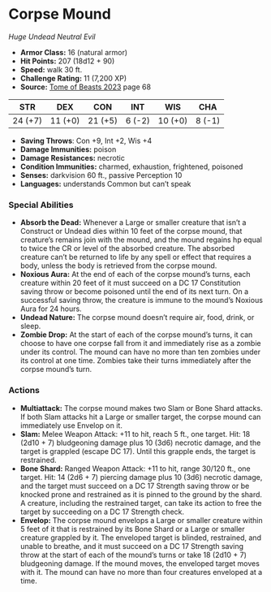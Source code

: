 # Corpse Mound

*Huge* *Undead* *Neutral Evil*

- **Armor Class:** 16 (natural armor)
- **Hit Points:** 207 (18d12 + 90)
- **Speed:** walk 30 ft.
- **Challenge Rating:** 11 (7,200 XP)
- **Source:** [Tome of Beasts 2023](https://koboldpress.com/kpstore/product/tome-of-beasts-1-2023-edition/) page 68

| STR | DEX | CON | INT | WIS | CHA |
| --- | --- | --- | --- | --- | --- |
| 24 (+7) | 11 (+0) | 21 (+5) | 6 (-2) | 10 (+0) | 8 (-1) |

- **Saving Throws**: Con +9, Int +2, Wis +4
- **Damage Immunities:** poison
- **Damage Resistances:** necrotic
- **Condition Immunities:** charmed, exhaustion, frightened, poisoned
- **Senses:** darkvision 60 ft., passive Perception 10
- **Languages:** understands Common but can’t speak
### Special Abilities
- **Absorb the Dead:** Whenever a Large or smaller creature that isn’t a Construct or Undead dies within 10 feet of the corpse mound, that creature’s remains join with the mound, and the mound regains hp equal to twice the CR or level of the absorbed creature. The absorbed creature can’t be returned to life by any spell or effect that requires a body, unless the body is retrieved from the corpse mound.
- **Noxious Aura:** At the end of each of the corpse mound’s turns, each creature within 20 feet of it must succeed on a DC 17 Constitution saving throw or become poisoned until the end of its next turn. On a successful saving throw, the creature is immune to the mound’s Noxious Aura for 24 hours.
- **Undead Nature:** The corpse mound doesn’t require air, food, drink, or sleep.
- **Zombie Drop:** At the start of each of the corpse mound’s turns, it can choose to have one corpse fall from it and immediately rise as a zombie under its control. The mound can have no more than ten zombies under its control at one time. Zombies take their turns immediately after the corpse mound’s turn.
### Actions
- **Multiattack:** The corpse mound makes two Slam or Bone Shard attacks. If both Slam attacks hit a Large or smaller target, the corpse mound can immediately use Envelop on it.
- **Slam:** Melee Weapon Attack: +11 to hit, reach 5 ft., one target. Hit: 18 (2d10 + 7) bludgeoning damage plus 10 (3d6) necrotic damage, and the target is grappled (escape DC 17). Until this grapple ends, the target is restrained.
- **Bone Shard:** Ranged Weapon Attack: +11 to hit, range 30/120 ft., one target. Hit: 14 (2d6 + 7) piercing damage plus 10 (3d6) necrotic damage, and the target must succeed on a DC 17 Strength saving throw or be knocked prone and restrained as it is pinned to the ground by the shard. A creature, including the restrained target, can take its action to free the target by succeeding on a DC 17 Strength check.
- **Envelop:** The corpse mound envelops a Large or smaller creature within 5 feet of it that is restrained by its Bone Shard or a Large or smaller creature grappled by it. The enveloped target is blinded, restrained, and unable to breathe, and it must succeed on a DC 17 Strength saving throw at the start of each of the mound’s turns or take 18 (2d10 + 7) bludgeoning damage. If the mound moves, the enveloped target moves with it. The mound can have no more than four creatures enveloped at a time.
